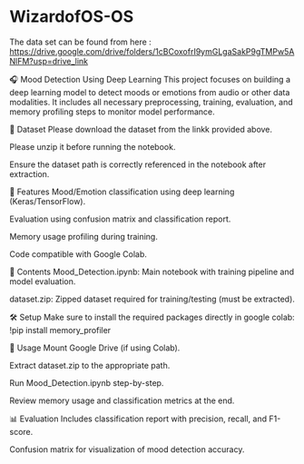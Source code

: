 # WizardofOS-OS

The data set can be found from here : https://drive.google.com/drive/folders/1cBCoxofrI9ymGLgaSakP9gTMPw5ANlFM?usp=drive_link

🎧 Mood Detection Using Deep Learning
This project focuses on building a deep learning model to detect moods or emotions from audio or other data modalities. It includes all necessary preprocessing, training, evaluation, and memory profiling steps to monitor model performance.

📁 Dataset
Please download the dataset from the linkk provided above.

Please unzip it before running the notebook.

Ensure the dataset path is correctly referenced in the notebook after extraction.

🧠 Features
Mood/Emotion classification using deep learning (Keras/TensorFlow).

Evaluation using confusion matrix and classification report.

Memory usage profiling during training.

Code compatible with Google Colab.

📒 Contents
Mood_Detection.ipynb: Main notebook with training pipeline and model evaluation.

dataset.zip: Zipped dataset required for training/testing (must be extracted).

🛠️ Setup
Make sure to install the required packages directly in google colab:
!pip install memory_profiler

🚀 Usage
Mount Google Drive (if using Colab).

Extract dataset.zip to the appropriate path.

Run Mood_Detection.ipynb step-by-step.

Review memory usage and classification metrics at the end.

📊 Evaluation
Includes classification report with precision, recall, and F1-score.

Confusion matrix for visualization of mood detection accuracy.


